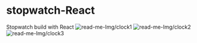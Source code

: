 # stopwatch-React
Stopwatch build with React
![read-me-Img/clock1](clock1.png)
![read-me-Img/clock2](clock3.png)
![read-me-Img/clock3](clock3.png)

